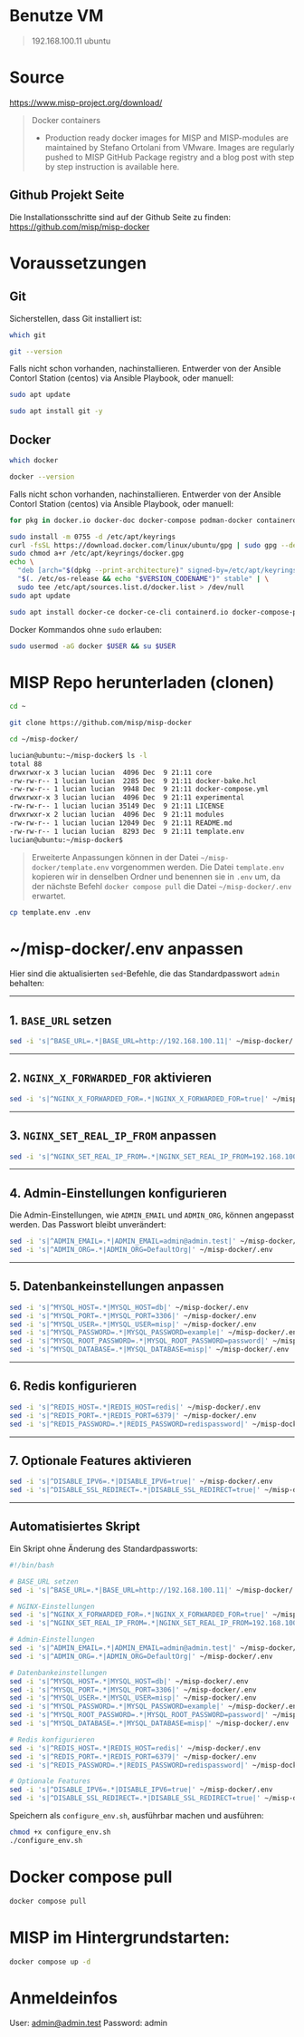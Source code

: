# Benutze VM

> 192.168.100.11   ubuntu

# Source

https://www.misp-project.org/download/
> Docker containers
> 
  > - Production ready docker images for MISP and MISP-modules are maintained by Stefano Ortolani from VMware. Images are regularly pushed to MISP GitHub Package registry and a blog post with step by step instruction is available here.  
## Github Projekt Seite

Die Installationsschritte sind auf der Github Seite zu finden:  
https://github.com/misp/misp-docker

# Voraussetzungen

## Git

Sicherstellen, dass Git installiert ist:

```bash
which git
```
```bash
git --version
```

Falls nicht schon vorhanden, nachinstallieren. Entwerder von der Ansible Contorl Station (centos) via Ansible Playbook, oder manuell:

```bash
sudo apt update
```
```bash
sudo apt install git -y
```

## Docker

```bash
which docker
```
```bash
docker --version
```

Falls nicht schon vorhanden, nachinstallieren. Entwerder von der Ansible Contorl Station (centos) via Ansible Playbook, oder manuell:

```bash
for pkg in docker.io docker-doc docker-compose podman-docker containerd runc; do sudo apt remove $pkg; done
```

```bash
sudo install -m 0755 -d /etc/apt/keyrings
curl -fsSL https://download.docker.com/linux/ubuntu/gpg | sudo gpg --dearmor -o /etc/apt/keyrings/docker.gpg
sudo chmod a+r /etc/apt/keyrings/docker.gpg
echo \
  "deb [arch="$(dpkg --print-architecture)" signed-by=/etc/apt/keyrings/docker.gpg] https://download.docker.com/linux/ubuntu \
  "$(. /etc/os-release && echo "$VERSION_CODENAME")" stable" | \
  sudo tee /etc/apt/sources.list.d/docker.list > /dev/null
sudo apt update
```

```bash
sudo apt install docker-ce docker-ce-cli containerd.io docker-compose-plugin
```

Docker Kommandos ohne `sudo` erlauben:
```bash
sudo usermod -aG docker $USER && su $USER
```

# MISP Repo herunterladen (clonen)

```bash
cd ~
```
```bash
git clone https://github.com/misp/misp-docker
```
```bash
cd ~/misp-docker/
```
```bash
lucian@ubuntu:~/misp-docker$ ls -l
total 88
drwxrwxr-x 3 lucian lucian  4096 Dec  9 21:11 core
-rw-rw-r-- 1 lucian lucian  2285 Dec  9 21:11 docker-bake.hcl
-rw-rw-r-- 1 lucian lucian  9948 Dec  9 21:11 docker-compose.yml
drwxrwxr-x 3 lucian lucian  4096 Dec  9 21:11 experimental
-rw-rw-r-- 1 lucian lucian 35149 Dec  9 21:11 LICENSE
drwxrwxr-x 2 lucian lucian  4096 Dec  9 21:11 modules
-rw-rw-r-- 1 lucian lucian 12049 Dec  9 21:11 README.md
-rw-rw-r-- 1 lucian lucian  8293 Dec  9 21:11 template.env
lucian@ubuntu:~/misp-docker$
```
> Erweiterte Anpassungen können in der Datei `~/misp-docker/template.env` vorgenommen werden. Die Datei `template.env` kopieren wir in denselben Ordner und benennen sie in `.env` um, da der nächste Befehl `docker compose pull` die Datei `~/misp-docker/.env` erwartet.

```bash
cp template.env .env
```

# ~/misp-docker/.env anpassen

Hier sind die aktualisierten `sed`-Befehle, die das Standardpasswort `admin` behalten:

---

## **1. `BASE_URL` setzen**
```bash
sed -i 's|^BASE_URL=.*|BASE_URL=http://192.168.100.11|' ~/misp-docker/.env
```

---

## **2. `NGINX_X_FORWARDED_FOR` aktivieren**
```bash
sed -i 's|^NGINX_X_FORWARDED_FOR=.*|NGINX_X_FORWARDED_FOR=true|' ~/misp-docker/.env
```

---

## **3. `NGINX_SET_REAL_IP_FROM` anpassen**
```bash
sed -i 's|^NGINX_SET_REAL_IP_FROM=.*|NGINX_SET_REAL_IP_FROM=192.168.100.0/24|' ~/misp-docker/.env
```

---

## **4. Admin-Einstellungen konfigurieren**
Die Admin-Einstellungen, wie `ADMIN_EMAIL` und `ADMIN_ORG`, können angepasst werden. Das Passwort bleibt unverändert:
```bash
sed -i 's|^ADMIN_EMAIL=.*|ADMIN_EMAIL=admin@admin.test|' ~/misp-docker/.env
sed -i 's|^ADMIN_ORG=.*|ADMIN_ORG=DefaultOrg|' ~/misp-docker/.env
```

---

## **5. Datenbankeinstellungen anpassen**
```bash
sed -i 's|^MYSQL_HOST=.*|MYSQL_HOST=db|' ~/misp-docker/.env
sed -i 's|^MYSQL_PORT=.*|MYSQL_PORT=3306|' ~/misp-docker/.env
sed -i 's|^MYSQL_USER=.*|MYSQL_USER=misp|' ~/misp-docker/.env
sed -i 's|^MYSQL_PASSWORD=.*|MYSQL_PASSWORD=example|' ~/misp-docker/.env
sed -i 's|^MYSQL_ROOT_PASSWORD=.*|MYSQL_ROOT_PASSWORD=password|' ~/misp-docker/.env
sed -i 's|^MYSQL_DATABASE=.*|MYSQL_DATABASE=misp|' ~/misp-docker/.env
```

---

## **6. Redis konfigurieren**
```bash
sed -i 's|^REDIS_HOST=.*|REDIS_HOST=redis|' ~/misp-docker/.env
sed -i 's|^REDIS_PORT=.*|REDIS_PORT=6379|' ~/misp-docker/.env
sed -i 's|^REDIS_PASSWORD=.*|REDIS_PASSWORD=redispassword|' ~/misp-docker/.env
```

---

## **7. Optionale Features aktivieren**
```bash
sed -i 's|^DISABLE_IPV6=.*|DISABLE_IPV6=true|' ~/misp-docker/.env
sed -i 's|^DISABLE_SSL_REDIRECT=.*|DISABLE_SSL_REDIRECT=true|' ~/misp-docker/.env
```

---

## **Automatisiertes Skript**
Ein Skript ohne Änderung des Standardpassworts:
```bash
#!/bin/bash

# BASE_URL setzen
sed -i 's|^BASE_URL=.*|BASE_URL=http://192.168.100.11|' ~/misp-docker/.env

# NGINX-Einstellungen
sed -i 's|^NGINX_X_FORWARDED_FOR=.*|NGINX_X_FORWARDED_FOR=true|' ~/misp-docker/.env
sed -i 's|^NGINX_SET_REAL_IP_FROM=.*|NGINX_SET_REAL_IP_FROM=192.168.100.0/24|' ~/misp-docker/.env

# Admin-Einstellungen
sed -i 's|^ADMIN_EMAIL=.*|ADMIN_EMAIL=admin@admin.test|' ~/misp-docker/.env
sed -i 's|^ADMIN_ORG=.*|ADMIN_ORG=DefaultOrg|' ~/misp-docker/.env

# Datenbankeinstellungen
sed -i 's|^MYSQL_HOST=.*|MYSQL_HOST=db|' ~/misp-docker/.env
sed -i 's|^MYSQL_PORT=.*|MYSQL_PORT=3306|' ~/misp-docker/.env
sed -i 's|^MYSQL_USER=.*|MYSQL_USER=misp|' ~/misp-docker/.env
sed -i 's|^MYSQL_PASSWORD=.*|MYSQL_PASSWORD=example|' ~/misp-docker/.env
sed -i 's|^MYSQL_ROOT_PASSWORD=.*|MYSQL_ROOT_PASSWORD=password|' ~/misp-docker/.env
sed -i 's|^MYSQL_DATABASE=.*|MYSQL_DATABASE=misp|' ~/misp-docker/.env

# Redis konfigurieren
sed -i 's|^REDIS_HOST=.*|REDIS_HOST=redis|' ~/misp-docker/.env
sed -i 's|^REDIS_PORT=.*|REDIS_PORT=6379|' ~/misp-docker/.env
sed -i 's|^REDIS_PASSWORD=.*|REDIS_PASSWORD=redispassword|' ~/misp-docker/.env

# Optionale Features
sed -i 's|^DISABLE_IPV6=.*|DISABLE_IPV6=true|' ~/misp-docker/.env
sed -i 's|^DISABLE_SSL_REDIRECT=.*|DISABLE_SSL_REDIRECT=true|' ~/misp-docker/.env
```

Speichern als `configure_env.sh`, ausführbar machen und ausführen:
```bash
chmod +x configure_env.sh
./configure_env.sh
```

# Docker compose pull

```bash
docker compose pull
```

# MISP im Hintergrundstarten:

```bash
docker compose up -d
```

# Anmeldeinfos

User: admin@admin.test
Password: admin


